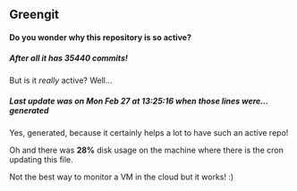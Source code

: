 ## Greengit

#### Do you wonder why this repository is so active?

##### After all it has 35440 commits!

But is it *really* active? Well...

##### Last update was on Mon Feb 27 at 13:25:16 when those lines were... generated

Yes, generated, because it certainly helps a lot to have such an active repo!

Oh and there was **28%** disk usage on the machine
where there is the cron updating this file.

Not the best way to monitor a VM in the cloud but it works! :)
